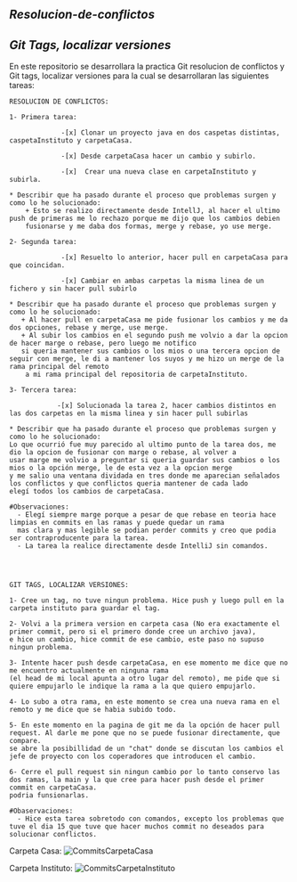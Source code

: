 ## ***Resolucion-de-conflictos***
## ***Git Tags, localizar versiones***

En este repositorio se desarrollara la practica Git resolucion de conflictos y Git tags, localizar versiones para la cual se desarrollaran las siguientes tareas:

    RESOLUCION DE CONFLICTOS:
    
    1- Primera tarea:

                 -[x] Clonar un proyecto java en dos caspetas distintas, caspetaInstituto y carpetaCasa.
 
                 -[x] Desde carpetaCasa hacer un cambio y subirlo.
 
                 -[x]  Crear una nueva clase en carpetaInstituto y subirla.
 
    * Describir que ha pasado durante el proceso que problemas surgen y como lo he solucionado:
        + Esto se realizo directamente desde IntellJ, al hacer el ultimo push de primeras me lo rechazo porque me dijo que los cambios debien 
        fusionarse y me daba dos formas, merge y rebase, yo use merge.
    
    2- Segunda tarea:
    
                 -[x] Resuelto lo anterior, hacer pull en carpetaCasa para que coincidan.
    
                 -[x] Cambiar en ambas carpetas la misma linea de un fichero y sin hacer pull subirlo
    
    * Describir que ha pasado durante el proceso que problemas surgen y como lo he solucionado:
       + Al hacer pull en carpetaCasa me pide fusionar los cambios y me da dos opciones, rebase y merge, use merge.
       + Al subir los cambios en el segundo push me volvio a dar la opcion de hacer marge o rebase, pero luego me notifico
       si queria mantener sus cambios o los mios o una tercera opcion de seguir con merge, le di a mantener los suyos y me hizo un merge de la rama principal del remoto
        a mi rama principal del repositoria de carpetaInstituto. 
    
    3- Tercera tarea:

                -[x] Solucionada la tarea 2, hacer cambios distintos en las dos carpetas en la misma linea y sin hacer pull subirlas
  
    * Describir que ha pasado durante el proceso que problemas surgen y como lo he solucionado:
    Lo que ocurrió fue muy parecido al ultimo punto de la tarea dos, me dio la opcion de fusionar con marge o rebase, al volver a 
    usar marge me volvio a preguntar si queria guardar sus cambios o los mios o la opción merge, le de esta vez a la opcion merge
    y me salio una ventana dividada en tres donde me aparecian señalados los conflictos y que conflictos queria mantener de cada lado
    elegí todos los cambios de carpetaCasa.
    
    #Observaciones:
      - Elegí siempre marge porque a pesar de que rebase en teoria hace limpias en commits en las ramas y puede quedar un rama 
      mas clara y mas legible se podian perder commits y creo que podia ser contraproducente para la tarea.
      - La tarea la realice directamente desde IntelliJ sin comandos.
      
  
  
  
    GIT TAGS, LOCALIZAR VERSIONES:
    
    1- Cree un tag, no tuve ningun problema. Hice push y luego pull en la carpeta instituto para guardar el tag.
    
    2- Volvi a la primera version en carpeta casa (No era exactamente el primer commit, pero si el primero donde cree un archivo java), 
    e hice un cambio, hice commit de ese cambio, este paso no supuso ningun problema.
    
    3- Intente hacer push desde carpetaCasa, en ese momento me dice que no me encuentro actualmente en ninguna rama 
    (el head de mi local apunta a otro lugar del remoto), me pide que si quiere empujarlo le indique la rama a la que quiero empujarlo.
    
    4- Lo subo a otra rama, en este momento se crea una nueva rama en el remoto y me dice que se habia subido todo.
    
    5- En este momento en la pagina de git me da la opción de hacer pull request. Al darle me pone que no se puede fusionar directamente, que compare.
    se abre la posibillidad de un "chat" donde se discutan los cambios el jefe de proyecto con los coperadores que introducen el cambio.
    
    6- Cerre el pull request sin ningun cambio por lo tanto conservo las dos ramas, la main y la que cree para hacer push desde el primer commit en carpetaCasa.
    podria funsionarlas.
    
    #Obaservaciones:
      - Hice esta tarea sobretodo con comandos, excepto los problemas que tuve el dia 15 que tuve que hacer muchos commit no deseados para solucionar conflictos.
      
  
  Carpeta Casa:
  ![CommitsCarpetaCasa](https://i.ibb.co/m9F47qY/Carpeta-Casa.png)
  
  
  
  Carpeta Instituto:
  ![CommitsCarpetaInstituto](https://i.ibb.co/dtXpbN9/Carpeta-Instituto.png)
